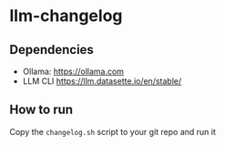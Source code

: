 # llm-changelog

## Dependencies

* Ollama: https://ollama.com
* LLM CLI https://llm.datasette.io/en/stable/

## How to run

Copy the `changelog.sh` script to your git repo and run it